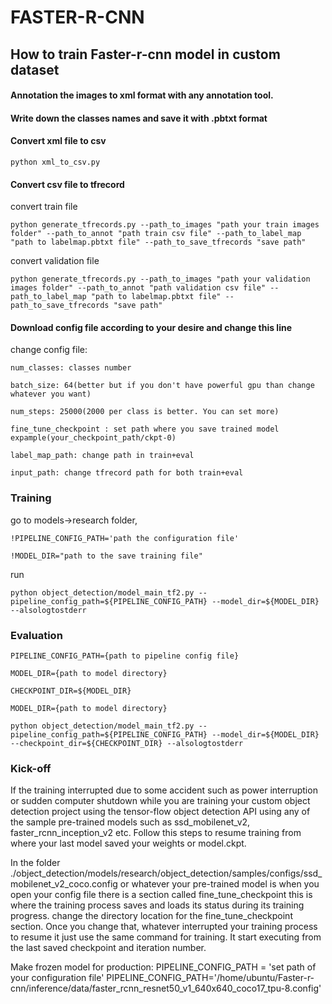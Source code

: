 # FASTER-R-CNN

## How to train Faster-r-cnn model in custom dataset

#### Annotation the images to xml format with any annotation tool.


#### Write down the classes names and save it with .pbtxt format


#### Convert xml file to csv

    python xml_to_csv.py
   
   

#### Convert csv file to tfrecord

convert train file

    python generate_tfrecords.py --path_to_images "path your train images folder" --path_to_annot "path train csv file" --path_to_label_map "path to labelmap.pbtxt file" --path_to_save_tfrecords "save path"
    
    
convert validation file

    
    python generate_tfrecords.py --path_to_images "path your validation images folder" --path_to_annot "path validation csv file" --path_to_label_map "path to labelmap.pbtxt file" --path_to_save_tfrecords "save path"



#### Download config file according to your desire and change this line


change config file:

    num_classes: classes number

    batch_size: 64(better but if you don't have powerful gpu than change whatever you want)

    num_steps: 25000(2000 per class is better. You can set more)

    fine_tune_checkpoint : set path where you save trained model expample(your_checkpoint_path/ckpt-0)

    label_map_path: change path in train+eval

    input_path: change tfrecord path for both train+eval



### Training

go to models->research folder,

    !PIPELINE_CONFIG_PATH='path the configuration file'

    !MODEL_DIR="path to the save training file"
    
   
   
run
    
    python object_detection/model_main_tf2.py --pipeline_config_path=${PIPELINE_CONFIG_PATH} --model_dir=${MODEL_DIR} --alsologtostderr
    


### Evaluation


    PIPELINE_CONFIG_PATH={path to pipeline config file}
    
    MODEL_DIR={path to model directory}
    
    CHECKPOINT_DIR=${MODEL_DIR}
    
    MODEL_DIR={path to model directory}
    
    python object_detection/model_main_tf2.py --pipeline_config_path=${PIPELINE_CONFIG_PATH} --model_dir=${MODEL_DIR} --checkpoint_dir=${CHECKPOINT_DIR} --alsologtostderr
    
    
    
    
### Kick-off


If the training interrupted due to some accident such as power interruption or sudden computer shutdown while you are training your custom object detection project using the tensor-flow object detection API using any of the sample pre-trained models such as ssd_mobilenet_v2, faster_rcnn_inception_v2 etc. Follow this steps to resume training from where your last model saved your weights or model.ckpt.


In the folder ./object_detection/models/research/object_detection/samples/configs/ssd_mobilenet_v2_coco.config or whatever your pre-trained model is when you open your config file there is a section called fine_tune_checkpoint this is where the training process saves and loads its status during its training progress. change the directory location for the fine_tune_checkpoint section. Once you change that, whatever interrupted your training process to resume it just use the same command for training. It start executing from the last saved checkpoint and iteration number.


Make frozen model for production:
PIPELINE_CONFIG_PATH = 'set path of your configuration file'
PIPELINE_CONFIG_PATH='/home/ubuntu/Faster-r-cnn/inference/data/faster_rcnn_resnet50_v1_640x640_coco17_tpu-8.config'


